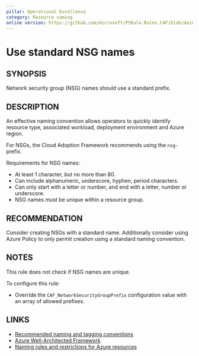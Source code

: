 ```yaml
---
pillar: Operational Excellence
category: Resource naming
online version: https://github.com/microsoft/PSRule.Rules.CAF/blob/main/docs/rules/en/CAF.Name.NSG.md
---
```


# Use standard NSG names

## SYNOPSIS

Network security group (NSG) names should use a standard prefix.

## DESCRIPTION

An effective naming convention allows operators to quickly identify resource type, associated workload,
deployment environment and Azure region.

For NSGs, the Cloud Adoption Framework recommends using the `nsg-` prefix.

Requirements for NSG names:

- At least 1 character, but no more than 80.
- Can include alphanumeric, underscore, hyphen, period characters.
- Can only start with a letter or number, and end with a letter, number or underscore.
- NSG names must be unique within a resource group.

## RECOMMENDATION

Consider creating NSGs with a standard name.
Additionally consider using Azure Policy to only permit creation using a standard naming convention.

## NOTES

This rule does not check if NSG names are unique.

To configure this rule:

- Override the `CAF_NetworkSecurityGroupPrefix` configuration value with an array of allowed prefixes.

## LINKS

- [Recommended naming and tagging conventions](https://docs.microsoft.com/en-us/azure/cloud-adoption-framework/ready/azure-best-practices/naming-and-tagging)
- [Azure Well-Architected Framework](https://docs.microsoft.com/en-gb/azure/architecture/framework/devops/app-design#tagging-and-resource-naming)
- [Naming rules and restrictions for Azure resources](https://docs.microsoft.com/en-us/azure/azure-resource-manager/management/resource-name-rules)
